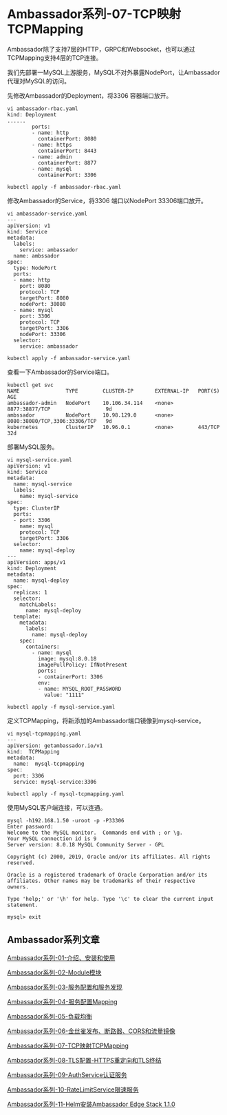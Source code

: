 # Ambassador系列-07-TCP映射TCPMapping

Ambassador除了支持7层的HTTP，GRPC和Websocket，也可以通过TCPMapping支持4层的TCP连接。

我们先部署一MySQL上游服务，MySQL不对外暴露NodePort，让Ambassador代理对MySQL的访问。

先修改Ambassador的Deployment，将3306 容器端口放开。

    vi ambassador-rbac.yaml
    kind: Deployment
    ......
            ports:
            - name: http
              containerPort: 8080
            - name: https
              containerPort: 8443
            - name: admin
              containerPort: 8877
            - name: mysql
              containerPort: 3306
    
    kubectl apply -f ambassador-rbac.yaml

修改Ambassador的Service，将3306 端口以NodePort 33306端口放开。

    vi ambassador-service.yaml
    ---
    apiVersion: v1
    kind: Service
    metadata:
      labels:
        service: ambassador
      name: ambssador
    spec:
      type: NodePort
      ports:
      - name: http
        port: 8080
        protocol: TCP
        targetPort: 8080
        nodePort: 38080
      - name: mysql
        port: 3306
        protocol: TCP
        targetPort: 3306
        nodePort: 33306
      selector:
        service: ambassador
    
    kubectl apply -f ambassador-service.yaml

查看一下Ambassador的Service端口。

    kubectl get svc
    NAME               TYPE        CLUSTER-IP       EXTERNAL-IP   PORT(S)                         AGE
    ambassador-admin   NodePort    10.106.34.114    <none>        8877:38877/TCP                  9d
    ambssador          NodePort    10.98.129.0      <none>        8080:38080/TCP,3306:33306/TCP   9d
    kubernetes         ClusterIP   10.96.0.1        <none>        443/TCP                         32d

部署MySQL服务。

    vi mysql-service.yaml
    apiVersion: v1
    kind: Service
    metadata:
      name: mysql-service
      labels: 
        name: mysql-service
    spec:
      type: ClusterIP
      ports:
      - port: 3306
        name: mysql
        protocol: TCP
        targetPort: 3306
      selector:
        name: mysql-deploy
    ---
    apiVersion: apps/v1
    kind: Deployment
    metadata:
      name: mysql-deploy
    spec:
      replicas: 1
      selector:
        matchLabels:
          name: mysql-deploy
      template:
        metadata:
          labels: 
            name: mysql-deploy
        spec:
          containers:
            - name: mysql
              image: mysql:8.0.18
              imagePullPolicy: IfNotPresent
              ports:
              - containerPort: 3306
              env:
              - name: MYSQL_ROOT_PASSWORD
                value: "1111"
    
    kubectl apply -f mysql-service.yaml

定义TCPMapping，将新添加的Ambassador端口镜像到mysql-service。

    vi mysql-tcpmapping.yaml
    ---
    apiVersion: getambassador.io/v1
    kind:  TCPMapping
    metadata:
      name:  mysql-tcpmapping
    spec:
      port: 3306
      service: mysql-service:3306
    
    kubectl apply -f mysql-tcpmapping.yaml

使用MySQL客户端连接，可以连通。

    mysql -h192.168.1.50 -uroot -p -P33306
    Enter password:
    Welcome to the MySQL monitor.  Commands end with ; or \g.
    Your MySQL connection id is 9
    Server version: 8.0.18 MySQL Community Server - GPL
    
    Copyright (c) 2000, 2019, Oracle and/or its affiliates. All rights reserved.
    
    Oracle is a registered trademark of Oracle Corporation and/or its
    affiliates. Other names may be trademarks of their respective
    owners.
    
    Type 'help;' or '\h' for help. Type '\c' to clear the current input statement.
    
    mysql> exit

## Ambassador系列文章

[Ambassador系列-01-介绍、安装和使用](01-installation-introduction.md)

[Ambassador系列-02-Module模块](02-module.md)

[Ambassador系列-03-服务配置和服务发现](03-service-configuration-discovery.md)

[Ambassador系列-04-服务配置Mapping](04-service-mapping.md)

[Ambassador系列-05-负载均衡](05-load-balance.md) 

[Ambassador系列-06-金丝雀发布、断路器、CORS和流量镜像](06-other-feature.md)

[Ambassador系列-07-TCP映射TCPMapping](07-tcpmapping.md)

[Ambassador系列-08-TLS配置-HTTPS重定向和TLS终结](08-tlscontext.md)

[Ambassador系列-09-AuthService认证服务](09-authservice.md)

[Ambassador系列-10-RateLimitService限速服务](10-ratelimitservice.md)

[Ambassador系列-11-Helm安装Ambassador Edge Stack 1.1.0](11-ambassador-edge-stack-helm-installation.md)